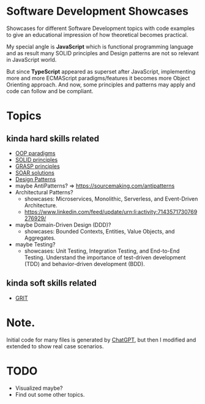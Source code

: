 Software Development Showcases
===

Showcases for different Software Development topics with code examples to give an educational impression of how theoretical becomes practical.

My special angle is **JavaScript** which is functional programming language and as result many SOLID principles and Design patterns are not so relevant in JavaScript world. 

But since **TypeScript** appeared as superset after JavaScript, implementing more and more ECMAScript paradigms/features it becomes more Object Orienting approach. And now, some principles and patterns may apply and code can follow and be compliant.  


# Topics

## kinda hard skills related

- [OOP paradigms](./OOP/README.md)
- [SOLID principles](./SOLID/README.md)
- [GRASP principles](./GRASP/README.md)
- [SOAR solutions](./SOAR/README.md)
- [Design Patterns](./design-patterns/README.md)
- maybe AntiPatterns? => https://sourcemaking.com/antipatterns
- Architectural Patterns?
  - showcases: Microservices, Monolithic, Serverless, and Event-Driven Architecture.
  - https://www.linkedin.com/feed/update/urn:li:activity:7143571730769276929/
- maybe Domain-Driven Design (DDD)?
  - showcases: Bounded Contexts, Entities, Value Objects, and Aggregates.
- maybe Testing? 
  - showcases: Unit Testing, Integration Testing, and End-to-End Testing. Understand the importance of test-driven development (TDD) and behavior-driven development (BDD).

## kinda soft skills related

- [GRIT](./GRIT/README.md)

# Note.

Initial code for many files is generated by [ChatGPT](https://chat.openai.com/), but then I modified and extended to show real case scenarios.

# TODO 

- Visualized maybe?
- Find out some other topics.
